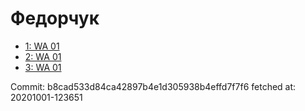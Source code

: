 # Федорчук
- [1: WA 01](1.md)
- [2: WA 01](2.md)
- [3: WA 01](3.md)

Commit: b8cad533d84ca42897b4e1d305938b4effd7f7f6
 fetched at: 20201001-123651
